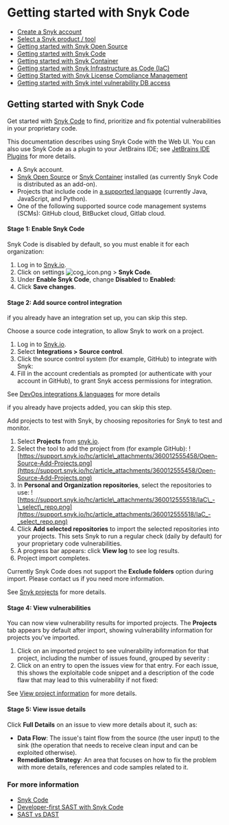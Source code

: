# Getting started with Snyk Code

* [ Create a Snyk account](https://github.com/snyk/user-docs/tree/58f91d848e16ddf2ffcca3711d6b8852412be402/hc/en-us/articles/360017098237-Create-a-Snyk-account/README.md)
* [ Select a Snyk product / tool](https://github.com/snyk/user-docs/tree/58f91d848e16ddf2ffcca3711d6b8852412be402/hc/en-us/articles/360014959818-Select-a-Snyk-product-tool/README.md)
* [ Getting started with Snyk Open Source](https://github.com/snyk/user-docs/tree/58f91d848e16ddf2ffcca3711d6b8852412be402/hc/en-us/articles/360014875297-Getting-started-with-Snyk-Open-Source/README.md)
* [ Getting started with Snyk Code](https://github.com/snyk/user-docs/tree/58f91d848e16ddf2ffcca3711d6b8852412be402/hc/en-us/articles/360016765157-Getting-started-with-Snyk-Code/README.md)
* [ Getting started with Snyk Container](https://github.com/snyk/user-docs/tree/58f91d848e16ddf2ffcca3711d6b8852412be402/hc/en-us/articles/360014877957-Getting-started-with-Snyk-Container/README.md)
* [ Getting started with Snyk Infrastructure as Code \(IaC\)](https://github.com/snyk/user-docs/tree/58f91d848e16ddf2ffcca3711d6b8852412be402/hc/en-us/articles/360014938398-Getting-started-with-Snyk-Infrastructure-as-Code-IaC-/README.md)
* [ Getting Started with Snyk License Compliance Management](https://github.com/snyk/user-docs/tree/58f91d848e16ddf2ffcca3711d6b8852412be402/hc/en-us/articles/360015235618-Getting-Started-with-Snyk-License-Compliance-Management/README.md)
* [ Getting started with Snyk intel vulnerability DB access](https://github.com/snyk/user-docs/tree/58f91d848e16ddf2ffcca3711d6b8852412be402/hc/en-us/articles/360015452178-Getting-started-with-Snyk-intel-vulnerability-DB-access/README.md)

## Getting started with Snyk Code

Get started with [Snyk Code](https://snyk.io/product/snyk-code/) to find, prioritize and fix potential vulnerabilities in your proprietary code.

This documentation describes using Snyk Code with the Web UI. You can also use Snyk Code as a plugin to your JetBrains IDE; see [JetBrains IDE Plugins](https://support.snyk.io/hc/en-us/articles/360004032317-JetBrains-IDE-Plugins) for more details.

* A Snyk account.
* [Snyk Open Source](https://support.snyk.io/hc/en-us/categories/360003049458-Snyk-Open-Source) or [Snyk Container](https://support.snyk.io/hc/en-us/categories/360000583498-Snyk-Container) installed \(as currently Snyk Code is distributed as an add-on\).
* Projects that include code in [a supported language](https://support.snyk.io/hc/en-us/articles/360016973477-Snyk-Code-language-and-framework-support) \(currently Java, JavaScript, and Python\).
* One of the following supported source code management systems \(SCMs\): GitHub cloud, BitBucket cloud, Gitlab cloud.

#### Stage 1: Enable Snyk Code

Snyk Code is disabled by default, so you must enable it for each organization:

1. Log in to [Snyk.io](http://snyk.io/).
2. Click on settings ![cog\_icon.png](https://support.snyk.io/hc/article_attachments/4402908592145/cog_icon.png)  &gt; **Snyk Code**.
3. Under **Enable Snyk Code**, change **Disabled** to **Enabled:** 
4. Click **Save changes**.

#### Stage 2: Add source control integration

if you already have an integration set up, you can skip this step.

Choose a source code integration, to allow Snyk to work on a project.

1. Log in to [Snyk.io](http://snyk.io/).
2. Select **Integrations &gt; Source control**.
3. Click the source control system \(for example, GitHub\) to integrate with Snyk:
4. Fill in the account credentials as prompted \(or authenticate with your account in GitHub\), to grant Snyk access permissions for integration.

See [DevOps integrations & languages](https://support.snyk.io/hc/en-us/articles/360011733538-DevOps-integrations-languages) for more details

if you already have projects added, you can skip this step.

Add projects to test with Snyk, by choosing repositories for Snyk to test and monitor.

1. Select **Projects** from [snyk.io](http://snyk.io/).
2. Select the tool to add the project from \(for example GitHub\): ![https://support.snyk.io/hc/article\_attachments/360012555458/Open-Source-Add-Projects.png](https://support.snyk.io/hc/article_attachments/360012555458/Open-Source-Add-Projects.png)
3. In **Personal and Organization repositories**, select the repositories to use: ![https://support.snyk.io/hc/article\_attachments/360012555518/IaC\_-\_select\_repo.png](https://support.snyk.io/hc/article_attachments/360012555518/IaC_-_select_repo.png)
4. Click **Add selected repositories** to import the selected repositories into your projects. This sets Snyk to run a regular check \(daily by default\) for your proprietary code vulnerabilities.
5. A progress bar appears: click **View log** to see log results.
6. Project import completes.

Currently Snyk Code does not support the **Exclude folders** option during import. Please contact us if you need more information.

See [Snyk projects](https://support.snyk.io/hc/en-us/sections/360004724958-Snyk-projects) for more details.

#### Stage 4: View vulnerabilities

You can now view vulnerability results for imported projects. The **Projects** tab appears by default after import, showing vulnerability information for projects you've imported.

1. Click on an imported project to see vulnerability information for that project, including the number of issues found, grouped by severity :
2. Click on an entry to open the issues view for that entry. For each issue, this shows the exploitable code snippet and a description of the code flaw that may lead to this vulnerability if not fixed: 

See [View project information](https://support.snyk.io/hc/en-us/articles/360011450838-View-project-information) for more details.

#### Stage 5: View issue details

Click **Full Details** on an issue to view more details about it, such as:

* **Data Flow**: The issue's taint flow from the source \(the user input\) to the sink \(the operation that needs to receive clean input and can be exploited otherwise\).
* **Remediation Strategy**: An area that focuses on how to fix the problem with more details, references and code samples related to it.

### For more information

* [Snyk Code](https://support.snyk.io/hc/en-us/categories/360003257537-Snyk-Code)
* [Developer-first SAST with Snyk Code](https://snyk.io/blog/developer-first-sast-with-snyk-code/)
* [SAST vs DAST](https://snyk.io/learn/sast-vs-dast/)

